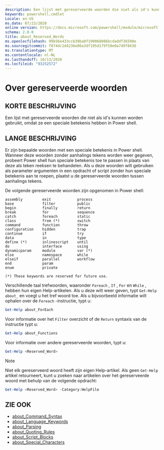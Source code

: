 ```yaml
---
description: Een lijst met gereserveerde woorden die niet als id's kunnen worden gebruikt, omdat ze een speciale betekenis hebben in Power shell.
keywords: powershell,cmdlet
Locale: en-US
ms.date: 07/23/2020
online version: https://docs.microsoft.com/powershell/module/microsoft.powershell.core/about/about_reserved_words?view=powershell-5.1&WT.mc_id=ps-gethelp
schema: 2.0.0
title: about_Reserved_Words
ms.openlocfilehash: 99b56e433ccb39ba0f199068086bcdaddf36590e
ms.sourcegitcommit: f874dc1d4236e06a3df195d179f59e0a7d9f8436
ms.translationtype: MT
ms.contentlocale: nl-NL
ms.lasthandoff: 10/13/2020
ms.locfileid: "93252572"
---
```

# <a name="about-reserved-words"></a>Over gereserveerde woorden

## <a name="short-description"></a>KORTE BESCHRIJVING
Een lijst met gereserveerde woorden die niet als id's kunnen worden gebruikt, omdat ze een speciale betekenis hebben in Power shell.

## <a name="long-description"></a>LANGE BESCHRIJVING

Er zijn bepaalde woorden met een speciale betekenis in Power shell. Wanneer deze woorden zonder aanhalings tekens worden weer gegeven, probeert Power shell hun speciale betekenis toe te passen in plaats van deze als teken reeksen te behandelen. Als u deze woorden wilt gebruiken als parameter argumenten in een opdracht of script zonder hun speciale betekenis aan te roepen, plaatst u de gereserveerde woorden tussen aanhalings tekens.

De volgende gereserveerde woorden zijn opgenomen in Power shell:

```
assembly         exit            process
base             filter          public
begin            finally         return
break            for             sequence
catch            foreach         static
class            from (*)        switch
command          function        throw
configuration    hidden          trap
continue         if              try
data             in              type
define (*)       inlinescript    until
do               interface       using
dynamicparam     module          var (*)
else             namespace       while
elseif           parallel        workflow
end              param
enum             private

(*) These keywords are reserved for future use.
```

Verschillende taal trefwoorden, waaronder `Foreach` , `If` , `For` en `While` , hebben hun eigen Help-artikelen. Als u deze wilt weer geven, typt `Get-Help about_` en voegt u het tref woord toe. Als u bijvoorbeeld informatie wilt ophalen over de `Foreach` -instructie, typt u:

```powershell
Get-Help about_ForEach
```

Voor informatie over het `Filter` overzicht of de `Return` syntaxis van de instructie typt u:

```powershell
Get-Help about_Functions
```

Voor informatie over andere gereserveerde woorden, typt u:

```powershell
Get-Help <Reserved_Word>
```

> [!NOTE]
> Niet elk gereserveerd woord heeft zijn eigen Help-artikel. Als geen `Get-Help` artikel retourneert, kunt u zoeken naar artikelen over het gereserveerde woord met behulp van de volgende opdracht:
>
> ```powershell
> Get-Help <Reserved_Word> -Category:HelpFile
> ```

## <a name="see-also"></a>ZIE OOK

- [about_Command_Syntax](about_Command_Syntax.md)
- [about_Language_Keywords](about_Language_Keywords.md)
- [about_Parsing](about_Parsing.md)
- [about_Quoting_Rules](about_Quoting_Rules.md)
- [about_Script_Blocks](about_Script_Blocks.md)
- [about_Special_Characters](about_Special_Characters.md)
